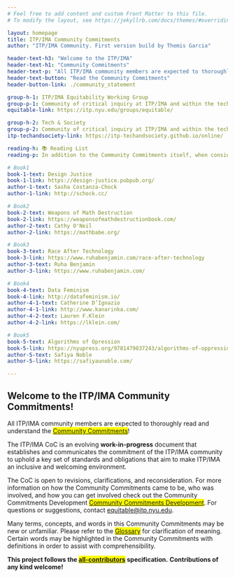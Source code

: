 ```yaml
---
# Feel free to add content and custom Front Matter to this file.
# To modify the layout, see https://jekyllrb.com/docs/themes/#overriding-theme-defaults

layout: homepage
title: ITP/IMA Community Commitments
author: "ITP/IMA Community. First version build by Themis Garcia"

header-text-h3: "Welcome to the ITP/IMA"
header-text-h1: "Community Commitments"
header-text-p: "All ITP/IMA community members are expected to thoroughly read and understand."
header-text-button: "Read the Community Commitments"
header-button-link: ./community_statement

group-h-1: ITP/IMA Equitability Working Group
group-p-1: Community of critical inquiry at ITP/IMA and within the tech community in general.
equitable-link: https://itp.nyu.edu/groups/equitable/

group-h-2: Tech & Society
group-p-2: Community of critical inquiry at ITP/IMA and within the tech community in general.
itp-techandsociety-link: https://itp-techandsociety.github.io/online/

reading-h: 📚 Reading List
reading-p: In addition to the Community Commitments itself, when considering the development of creative computing applications, we recommend a further Reading List which highlights key texts on ethics and technology.

# Book1
book-1-text: Design Justice
book-1-link: https://design-justice.pubpub.org/
author-1-text: Sasha Costanza-Chock
author-1-link: http://schock.cc/

# Book2
book-2-text: Weapons of Math Destruction 
book-2-link: https://weaponsofmathdestructionbook.com/ 
author-2-text: Cathy O'Neil
author-2-link: https://mathbabe.org/

# Book3
book-3-text: Race After Technology 
book-3-link: https://www.ruhabenjamin.com/race-after-technology 
author-3-text: Ruha Benjamin
author-3-link: https://www.ruhabenjamin.com/

# Book4
book-4-text: Data Feminism 
book-4-link: http://datafeminism.io/
author-4-1-text: Catherine D’Ignazio
author-4-1-link: http://www.kanarinka.com/
author-4-2-text: Lauren F.Klein
author-4-2-link: https://lklein.com/

# Book5
book-5-text: Algorithms of Opression
book-5-link: https://nyupress.org/9781479837243/algorithms-of-oppression/
author-5-text: Safiya Noble
author-5-link: https://safiyaunoble.com/

---
```


## Welcome to the ITP/IMA Community Commitments!

All ITP/IMA community members are expected to thoroughly read and understand the <mark><a href="community_statement">Community Commitments</a></mark>!

The ITP/IMA CoC is an evolving **work-in-progress** document that establishes and communicates the commitment of the ITP/IMA community to uphold a key set of standards and obligations that aim to make ITP/IMA an inclusive and welcoming environment.

The CoC is open to revisions, clarifications, and reconsideration. For more information on how the Community Commitments came to be, who was involved, and how you can get involved check out the Community Commitments Development <mark><a href="development">Community Commitments Development</a></mark>. For questions or suggestions, contact <a href="mailto:equitable@itp.nyu.edu">equitable@itp.nyu.edu</a>.

Many terms, concepts, and words in this Community Commitments may be new or unfamiliar. Please refer to the <mark><a href="glossary">Glossary</a></mark> for clarification of meaning. Certain words may be highlighted in the Community Commitments with definitions in order to assist with comprehensibility.

 **This project follows the <mark><a href="https://github.com/ITPNYU/ITP-IMA-Code-of-Conduct" target="_blank">all-contributors</a></mark> specification.**
**Contributions of any kind welcome!**

